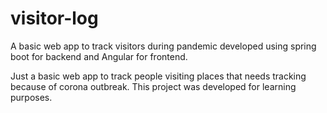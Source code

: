 # visitor-log
A basic web app to track visitors during pandemic developed using spring boot for backend  and Angular for frontend.

Just a basic web app to track people visiting places that needs tracking because of corona outbreak.
This project was developed for learning purposes.
